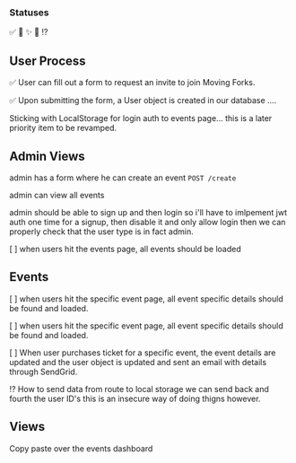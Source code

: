 ### Statuses

✅ 🚧 ✨ 📲 ⁉️

## User Process

✅ User can fill out a form to request an invite to join Moving Forks. 

✅ Upon submitting the form, a User object is created in our database ....


Sticking with LocalStorage for login auth to events page... this is a later priority item to be revamped.


## Admin Views

admin has a form where he can create an event
`POST /create`

admin can view all events

admin should be able to sign up and then login so i'll have to imlpement jwt auth one time for a signup, then disable it and only allow login then we can properly check that the user type is in fact admin.

[ ] when users hit the events page, all events should be loaded


## Events

[ ] when users hit the specific event page, all event specific details should be found and loaded.

[ ] when users hit the specific event page, all event specific details should be found and loaded.

[ ] When user purchases ticket for a specific event, the event details are updated and the user object is updated and sent an email with details through SendGrid.

️️️⁉️ How to send data from route to local storage we can send back and fourth the user ID's this is an insecure way of doing thigns however.

## Views

Copy paste over the events dashboard